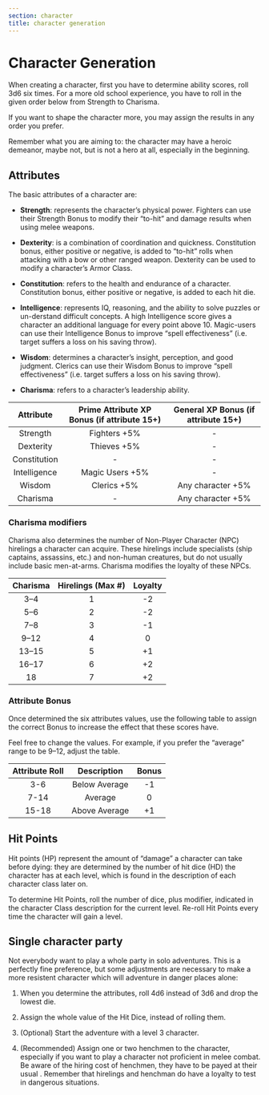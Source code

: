 ```yaml
---
section: character
title: character generation
---
```


# Character Generation

When creating a character, first you have to determine ability scores, roll 3d6 six times. For a more old school experience, you have to roll in the given order below from Strength to Charisma. 

If you want to shape the character more, you may assign the results in any order you prefer.

Remember what you are aiming to: the character may have a heroic demeanor, maybe not, but is not a hero at all, especially in the beginning.

## Attributes

The basic attributes of a character are:

- **Strength**: represents the character’s physical power. Fighters can use their Strength Bonus to modify their “to-hit” and damage results when using melee weapons.

- **Dexterity**: is a combination of coordination and quickness. Constitution bonus, either positive or negative, is added to “to-hit” rolls when attacking with a bow or other ranged weapon. Dexterity can be used to modify a character’s Armor Class.

- **Constitution**: refers to the health and endurance of a character. Constitution bonus, either positive or negative, is added to each hit die.

- **Intelligence**: represents IQ, reasoning, and the ability to solve puzzles or un-derstand difficult concepts. A high Intelligence score gives a character an additional language for every point above 10. Magic-users can use their Intelligence Bonus to improve “spell effectiveness” (i.e. target suffers a loss on his saving throw).

- **Wisdom**: determines a character’s insight, perception, and good judgment. Clerics can use their Wisdom Bonus to improve “spell effectiveness” (i.e. target suffers a loss on his saving throw).

- **Charisma**: refers to a character’s leadership ability. 

| Attribute    | Prime Attribute XP Bonus (if attribute 15+) | General XP Bonus (if attribute 15+) |
|:------------:|:-------------------------------------------:|:-----------------------------------:|
| Strength     | Fighters +5%                                | -                                   |
| Dexterity    | Thieves +5%                                 | -                                   |
| Constitution | -                                           | -                                   |
| Intelligence | Magic Users +5%                             | -                                   |
| Wisdom       | Clerics +5%                                 | Any character +5%                   |
| Charisma     | -                                           | Any character +5%                   |

### Charisma modifiers

Charisma also determines the number of Non-Player Character (NPC) hirelings a character can acquire. These hirelings include specialists (ship captains, assassins, etc.) and non-human creatures, but do not usually include basic men-at-arms. Charisma modifies the loyalty of these NPCs.

| **Charisma** | **Hirelings (Max #)** | **Loyalty** |
|:------------:|:---------------------:|:-----------:|
| 3–4          | 1                     | -2          |
| 5–6          | 2                     | -2          |
| 7–8          | 3                     | -1          |
| 9–12         | 4                     | 0           |
| 13–15        | 5                     | +1          |
| 16–17        | 6                     | +2          |
| 18           | 7                     | +2          |

### Attribute Bonus

Once determined the six attributes values, use the following table to assign the correct Bonus to increase the effect that these scores have.

Feel free to change the values. For example, if you prefer the “average” range to be 9–12, adjust the table.

| **Attribute Roll** | **Description** | **Bonus** |
|:------------------:|:---------------:|:---------:|
| 3-6                | Below Average   | -1        |
| 7-14               | Average         | 0         |
| 15-18              | Above Average   | +1        |

## Hit Points

Hit points (HP) represent the amount of “damage” a character can take before dying: they are determined by the number of hit dice (HD) the character has at each level, which is found in the description of each character class later on. 

To determine Hit Points, roll the number of dice, plus modifier, indicated in the character Class description for the current level. Re-roll Hit Points every time the character will gain a level.

## Single character party

Not everybody want to play a whole party in solo adventures. This is a perfectly fine preference, but some adjustments are necessary to make a more resistent character which will adventure in danger places alone:

1. When you determine the attributes, roll 4d6 instead of 3d6 and drop the lowest die.

2. Assign the whole value of the Hit Dice, instead of rolling them.

3. (Optional) Start the adventure with a level 3 character.

4. (Recommended) Assign one or two henchmen to the character, especially if you want to play a character not proficient in melee combat. Be aware of the hiring cost of henchmen, they have to be payed at their usual . Remember that hirelings and henchman do have a loyalty to test in dangerous situations.
